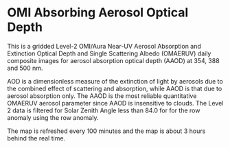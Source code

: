 # OMI Absorbing Aerosol Optical Depth  

This is a gridded Level-2 OMI/Aura Near-UV Aerosol Absorption and Extinction Optical Depth and Single Scattering Albedo (OMAERUV) daily composite images for aerosol absorption optical depth (AAOD) at 354, 388 and 500 nm. 

AOD is a dimensionless measure of the extinction of light by aerosols due to the combined effect of scattering and absorption, while AAOD is that due to aerosol absorption only. The AAOD is the most reliable quantitative OMAERUV aerosol parameter since AAOD is insensitive to clouds. The Level 2 data is filtered for Solar Zenith Angle less than 84.0 for for the row anomaly using the row anomaly. 

The map is refreshed every 100 minutes and the map is about 3 hours behind the real time.
